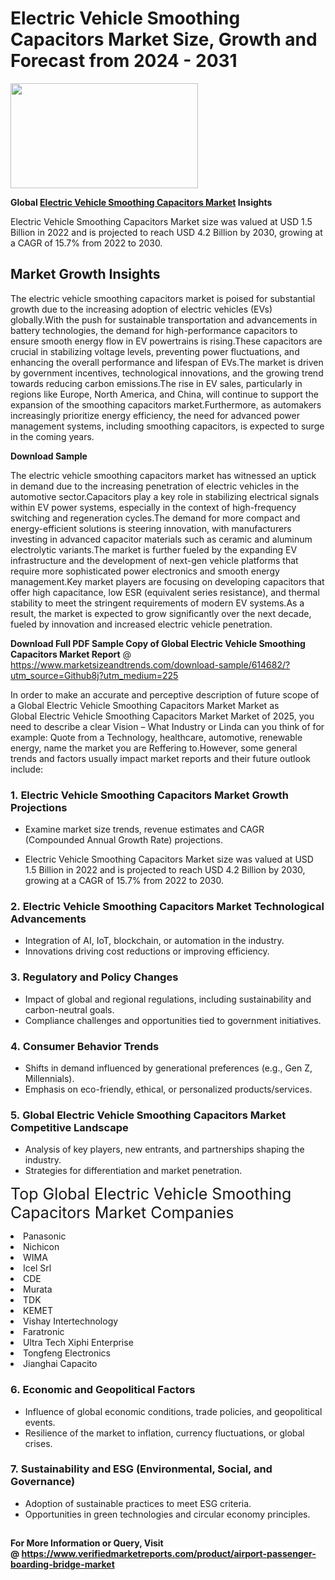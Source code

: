 <H1>Electric Vehicle Smoothing Capacitors Market Size, Growth and Forecast from 2024 - 2031</H1><img class="aligncenter size-medium wp-image-584254" src="https://thirdeyenews.in/wp-content/uploads/2024/09/Global-Market-Research-300x168.jpeg" alt="" width="300" height="168" /><p><strong>Global&nbsp;<a href="https://www.marketsizeandtrends.com/download-sample/614682/?utm_source=Github8j?utm_medium=225">Electric Vehicle Smoothing Capacitors Market</a> Insights</strong></p><p>Electric Vehicle Smoothing Capacitors Market size was valued at USD 1.5 Billion in 2022 and is projected to reach USD 4.2 Billion by 2030, growing at a CAGR of 15.7% from 2022 to 2030.</p><p><h2>Market Growth Insights</h2> <p>The electric vehicle smoothing capacitors market is poised for substantial growth due to the increasing adoption of electric vehicles (EVs) globally.With the push for sustainable transportation and advancements in battery technologies, the demand for high-performance capacitors to ensure smooth energy flow in EV powertrains is rising.These capacitors are crucial in stabilizing voltage levels, preventing power fluctuations, and enhancing the overall performance and lifespan of EVs.The market is driven by government incentives, technological innovations, and the growing trend towards reducing carbon emissions.The rise in EV sales, particularly in regions like Europe, North America, and China, will continue to support the expansion of the smoothing capacitors market.Furthermore, as automakers increasingly prioritize energy efficiency, the need for advanced power management systems, including smoothing capacitors, is expected to surge in the coming years.</p> <p><strong>Download Sample</strong></p> <p>The electric vehicle smoothing capacitors market has witnessed an uptick in demand due to the increasing penetration of electric vehicles in the automotive sector.Capacitors play a key role in stabilizing electrical signals within EV power systems, especially in the context of high-frequency switching and regeneration cycles.The demand for more compact and energy-efficient solutions is steering innovation, with manufacturers investing in advanced capacitor materials such as ceramic and aluminum electrolytic variants.The market is further fueled by the expanding EV infrastructure and the development of next-gen vehicle platforms that require more sophisticated power electronics and smooth energy management.Key market players are focusing on developing capacitors that offer high capacitance, low ESR (equivalent series resistance), and thermal stability to meet the stringent requirements of modern EV systems.As a result, the market is expected to grow significantly over the next decade, fueled by innovation and increased electric vehicle penetration.</p> <p><span class=""><strong>Download Full PDF Sample Copy of Global Electric Vehicle Smoothing Capacitors Market Report</strong> @ <a href="https://www.marketsizeandtrends.com/download-sample/614682/?utm_source=Github8j?utm_medium=225" target="_blank">https://www.marketsizeandtrends.com/download-sample/614682/?utm_source=Github8j?utm_medium=225</a></span></p><p>In order to make an accurate and perceptive description of future scope of a Global&nbsp;Electric Vehicle Smoothing Capacitors Market Market as Global&nbsp;Electric Vehicle Smoothing Capacitors Market Market of 2025, you need to describe a clear Vision &ndash; What Industry or Linda can you think of for example: Quote from a Technology, healthcare, automotive, renewable energy, name the market you are Reffering to.However, some general trends and factors usually impact market reports and their future outlook include:</p><h3>1.&nbsp;<strong>Electric Vehicle Smoothing Capacitors Market Growth Projections</strong></h3><ul><li>Examine market size trends, revenue estimates and CAGR (Compounded Annual Growth Rate) projections.</li><li><p>Electric Vehicle Smoothing Capacitors Market size was valued at USD 1.5 Billion in 2022 and is projected to reach USD 4.2 Billion by 2030, growing at a CAGR of 15.7% from 2022 to 2030.</p></li></ul><h3>2.&nbsp;<strong>Electric Vehicle Smoothing Capacitors Market Technological Advancements</strong></h3><ul><li>Integration of AI, IoT, blockchain, or automation in the industry.</li><li>Innovations driving cost reductions or improving efficiency.</li></ul><h3>3.&nbsp;<strong>Regulatory and Policy Changes</strong></h3><ul><li>Impact of global and regional regulations, including sustainability and carbon-neutral goals.</li><li>Compliance challenges and opportunities tied to government initiatives.</li></ul><h3>4.&nbsp;<strong>Consumer Behavior Trends</strong></h3><ul><li>Shifts in demand influenced by generational preferences (e.g., Gen Z, Millennials).</li><li>Emphasis on eco-friendly, ethical, or personalized products/services.</li></ul><h3>5.&nbsp;<strong>Global Electric Vehicle Smoothing Capacitors Market Competitive Landscape</strong></h3><ul><li>Analysis of key players, new entrants, and partnerships shaping the industry.</li><li>Strategies for differentiation and market penetration.</li></ul><p data-pm-slice="1 1 []"><span style="color: inherit; font-family: inherit; font-size: 25px;">Top Global Electric Vehicle Smoothing Capacitors Market Companies</span></p><div class="" data-test-id=""><p><li>Panasonic</li><li> Nichicon</li><li> WIMA</li><li> Icel Srl</li><li> CDE</li><li> Murata</li><li> TDK</li><li> KEMET</li><li> Vishay Intertechnology</li><li> Faratronic</li><li> Ultra Tech Xiphi Enterprise</li><li> Tongfeng Electronics</li><li> Jianghai Capacito</li></p></div><h3>6.&nbsp;<strong>Economic and Geopolitical Factors</strong></h3><ul><li>Influence of global economic conditions, trade policies, and geopolitical events.</li><li>Resilience of the market to inflation, currency fluctuations, or global crises.</li></ul><h3>7.&nbsp;<strong>Sustainability and ESG (Environmental, Social, and Governance)</strong></h3><ul><li>Adoption of sustainable practices to meet ESG criteria.</li><li>Opportunities in green technologies and circular economy principles.</li></ul><h2><strong style="font-size: 14px;">For More Information or Query, Visit @&nbsp;</strong><a style="background-color: #ffffff; font-size: 14px;" href="https://www.marketsizeandtrends.com/report/electric-vehicle-smoothing-capacitors-market/" target="_blank">https://www.verifiedmarketreports.com/product/airport-passenger-boarding-bridge-market</a></h2>
